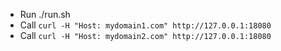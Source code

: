 * Run ./run.sh
* Call `curl -H "Host: mydomain1.com" http://127.0.0.1:18080`
* Call `curl -H "Host: mydomain2.com" http://127.0.0.1:18080`
